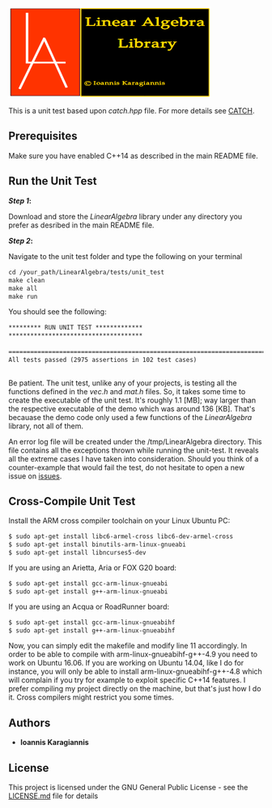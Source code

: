 <img src="https://github.com/IoannisKaragiannis/LinearAlgebra/blob/master/images/LinearAlgebraLibrary/LA.png" width="400" height="180">

This is a unit test based upon *catch.hpp* file. For more details see [CATCH](https://github.com/philsquared/Catch).

## Prerequisites

Make sure you have enabled C++14 as described in the main README file.
 
## Run the Unit Test

**_Step 1_:**

Download and store the *LinearAlgebra* library  under any directory you prefer as desribed in the main README file.

**_Step 2_:**

Navigate to the unit test folder and type the following on your terminal

```
cd /your_path/LinearAlgebra/tests/unit_test
make clean
make all
make run
```

You should see the following:

```
********* RUN UNIT TEST *************
*************************************
 
===============================================================================
All tests passed (2975 assertions in 102 test cases)


```
Be patient. The unit test, unlike any of your projects, is testing all the functions defined in the *vec.h* and *mat.h* files. So, it takes some time to create the executable of the unit test. It's roughly 1.1 [MB]; way larger than the respective executable of the demo which was around 136 [KB]. That's becauase the demo code only used a few functions of the *LinearAlgebra* library, not all of them. 

An error log file will be created under the /tmp/LinearAlgebra directory. This file contains all the exceptions thrown 
while running the unit-test. It reveals all the extreme cases I have taken into consideration. Should you think of a
counter-example that would fail the test, do not hesitate to open a new issue on [issues](https://github.com/IoannisKaragiannis/LinearAlgebra/issues).


## Cross-Compile Unit Test

Install the ARM cross compiler toolchain on your Linux Ubuntu PC:
```
$ sudo apt-get install libc6-armel-cross libc6-dev-armel-cross
$ sudo apt-get install binutils-arm-linux-gnueabi
$ sudo apt-get install libncurses5-dev
```
If you are using an Arietta, Aria or FOX G20 board:
```
$ sudo apt-get install gcc-arm-linux-gnueabi
$ sudo apt-get install g++-arm-linux-gnueabi
```
If you are using an Acqua or RoadRunner board:
```
$ sudo apt-get install gcc-arm-linux-gnueabihf
$ sudo apt-get install g++-arm-linux-gnueabihf
```

Now, you can simply edit the makefile and modify line 11 accordingly. In order to be able to compile with arm-linux-gnueabihf-g++-4.9 you need to work on Ubuntu 16.06. If you are working on Ubuntu 14.04, like I do for instance, you will only be able to install arm-linux-gnueabihf-g++-4.8 which will complain if you try for example to exploit specific C++14 features. I prefer compiling my project directly on the machine, but that's just how I do it. Cross compilers might restrict you some times.


## Authors

* **Ioannis Karagiannis** 

## License

This project is licensed under the GNU General Public License - see the [LICENSE.md](https://github.com/IoannisKaragiannis/LinearAlgebra/blob/master/LICENSE) file for details
